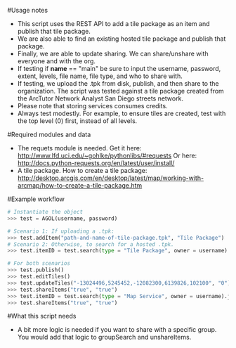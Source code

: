 #Usage notes
- This script uses the REST API to add a tile package as an item and publish that tile package.
- We are also able to find an existing hosted tile package and publish that package.
- Finally, we are able to update sharing. We can share/unshare with everyone and with the org.
- If testing if __name__ == "main" be sure to input the username, password, extent, levels, file name, file type, and who to share with.
- If testing, we upload the .tpk from disk, publish, and then share to the organization. The script was tested against a tile package created from the ArcTutor Network Analyst San Diego streets network.
- Please note that storing services consumes credits.
- Always test modestly. For example, to ensure tiles are created, test with the top level (0) first, instead of all levels.

#Required modules and data
- The requets module is needed.
   Get it here: http://www.lfd.uci.edu/~gohlke/pythonlibs/#requests
   Or here: http://docs.python-requests.org/en/latest/user/install/
- A tile package.
   How to create a tile package:
   http://desktop.arcgis.com/en/desktop/latest/map/working-with-arcmap/how-to-create-a-tile-package.htm

#Example workflow
```python
# Instantiate the object
>>> test = AGOL(username, password)

# Scenario 1: If uploading a .tpk:
>>> test.addItem("path-and-name-of-tile-package.tpk", "Tile Package")
# Scenario 2: Otherwise, to search for a hosted .tpk.
>>> test.itemID = test.search(type = "Tile Package", owner = username).json()['results'][0]['id']

# For both scenarios
>>> test.publish()
>>> test.editTiles()
>>> test.updateTiles("-13024496,5245452,-12082300,6139826,102100", "0")
>>> test.shareItems("true", "true")
>>> test.itemID = test.search(type = "Map Service", owner = username).json()['results'][0]['id']
>>> test.shareItems("true", "true")
```

#What this script needs
- A bit more logic is needed if you want to share with a specific group. You would add that logic to groupSearch and unshareItems.
